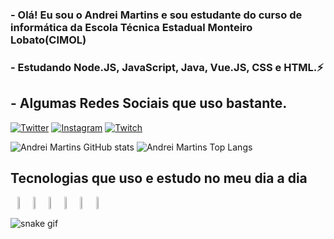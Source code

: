 ### - Olá! Eu sou o Andrei Martins e sou estudante do curso de informática da Escola Técnica Estadual Monteiro Lobato(CIMOL)
### - Estudando Node.JS, JavaScript, Java, Vue.JS, CSS e HTML.⚡

## - Algumas Redes Sociais que uso bastante.
[![Twitter](https://img.shields.io/badge/Twitter-1DA1F2?style=for-the-badge&logo=twitter&logoColor=white)](https://twitter.com/AndreiElia444)
[![Instagram](https://img.shields.io/badge/Instagram-E4405F?style=for-the-badge&logo=instagram&logoColor=white)](https://instagram.com/_andrei_coelho?igshid=ZDdkNTZiNTM=4)
[![Twitch](https://img.shields.io/badge/Twitch-9146FF?style=for-the-badge&logo=twitch&logoColor=white)](https://www.twitch.tv/andrei_emc)

![Andrei Martins GitHub stats](https://github-readme-stats.vercel.app/api?username=AndreiMartinsCoelho&show_icons=true&theme=radical&layout=demo)
![Andrei Martins Top Langs](https://github-readme-stats.vercel.app/api/top-langs/?username=AndreiMartinsCoelho&layout=compact&show_icons=true&theme=radical)

## Tecnologias que uso e estudo no meu dia a dia
<div style="display: flex" align="center"><br/>
    <img align="center" margin="10%" width="5%" src="https://cdn.jsdelivr.net/gh/devicons/devicon/icons/css3/css3-original.svg" />    
    <img align="center" margin="10%" width="5%" src="https://cdn.jsdelivr.net/gh/devicons/devicon/icons/html5/html5-original.svg" />   
    <img align="center" margin="10%" width="5%" src="https://cdn.jsdelivr.net/gh/devicons/devicon/icons/javascript/javascript-original.svg" />    
    <img align="center" margin="10%" width="5%" src="https://cdn.jsdelivr.net/gh/devicons/devicon/icons/java/java-original.svg" />   
    <img align="center" margin="10%" width="5%" src="https://cdn.jsdelivr.net/gh/devicons/devicon/icons/nodejs/nodejs-original.svg" />
    <img align="center" margin="10%" width="5%" src="https://cdn.jsdelivr.net/gh/devicons/devicon/icons/vuejs/vuejs-original.svg" />
</div>

![snake gif](https://github.com/vinikrummenauer/vinikrummenauer/blob/output/github-contribution-grid-snake.svg)
